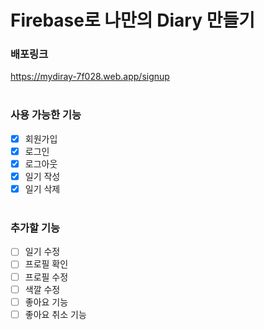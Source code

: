 # Firebase로 나만의 Diary 만들기


### 배포링크 
https://mydiray-7f028.web.app/signup
</br></br>


### 사용 가능한 기능
* [x] 회원가입
* [x] 로그인
* [x] 로그아웃
* [x] 일기 작성
* [x] 일기 삭제
</br></br>

### 추가할 기능
* [ ] 일기 수정
* [ ] 프로필 확인
* [ ] 프로필 수정
* [ ] 색깔 수정
* [ ] 좋아요 기능
* [ ] 좋아요 취소 기능
